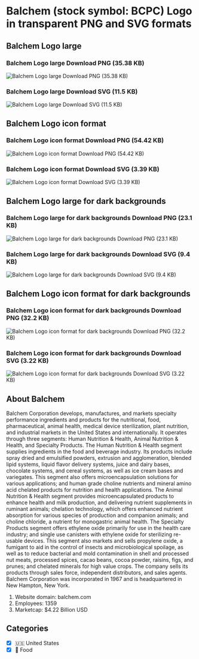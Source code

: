 # Balchem (stock symbol: BCPC) Logo in transparent PNG and SVG formats

## Balchem Logo large

### Balchem Logo large Download PNG (35.38 KB)

![Balchem Logo large Download PNG (35.38 KB)](/img/orig/BCPC_BIG-e5d28f77.png)

### Balchem Logo large Download SVG (11.5 KB)

![Balchem Logo large Download SVG (11.5 KB)](/img/orig/BCPC_BIG-9df08519.svg)

## Balchem Logo icon format

### Balchem Logo icon format Download PNG (54.42 KB)

![Balchem Logo icon format Download PNG (54.42 KB)](/img/orig/BCPC-3f57d913.png)

### Balchem Logo icon format Download SVG (3.39 KB)

![Balchem Logo icon format Download SVG (3.39 KB)](/img/orig/BCPC-214c982d.svg)

## Balchem Logo large for dark backgrounds

### Balchem Logo large for dark backgrounds Download PNG (23.1 KB)

![Balchem Logo large for dark backgrounds Download PNG (23.1 KB)](/img/orig/BCPC_BIG.D-083a1e0a.png)

### Balchem Logo large for dark backgrounds Download SVG (9.4 KB)

![Balchem Logo large for dark backgrounds Download SVG (9.4 KB)](/img/orig/BCPC_BIG.D-a1f5046c.svg)

## Balchem Logo icon format for dark backgrounds

### Balchem Logo icon format for dark backgrounds Download PNG (32.2 KB)

![Balchem Logo icon format for dark backgrounds Download PNG (32.2 KB)](/img/orig/BCPC.D-37f2cb1b.png)

### Balchem Logo icon format for dark backgrounds Download SVG (3.22 KB)

![Balchem Logo icon format for dark backgrounds Download SVG (3.22 KB)](/img/orig/BCPC.D-831f91a7.svg)

## About Balchem

Balchem Corporation develops, manufactures, and markets specialty performance ingredients and products for the nutritional, food, pharmaceutical, animal health, medical device sterilization, plant nutrition, and industrial markets in the United States and internationally. It operates through three segments: Human Nutrition & Health, Animal Nutrition & Health, and Specialty Products. The Human Nutrition & Health segment supplies ingredients in the food and beverage industry. Its products include spray dried and emulsified powders, extrusion and agglomeration, blended lipid systems, liquid flavor delivery systems, juice and dairy bases, chocolate systems, and cereal systems, as well as ice cream bases and variegates. This segment also offers microencapsulation solutions for various applications; and human grade choline nutrients and mineral amino acid chelated products for nutrition and health applications. The Animal Nutrition & Health segment provides microencapsulated products to enhance health and milk production, and delivering nutrient supplements in ruminant animals; chelation technology, which offers enhanced nutrient absorption for various species of production and companion animals; and choline chloride, a nutrient for monogastric animal health. The Specialty Products segment offers ethylene oxide primarily for use in the health care industry; and single use canisters with ethylene oxide for sterilizing re-usable devices. This segment also markets and sells propylene oxide, a fumigant to aid in the control of insects and microbiological spoilage, as well as to reduce bacterial and mold contamination in shell and processed nut meats, processed spices, cacao beans, cocoa powder, raisins, figs, and prunes; and chelated minerals for high value crops. The company sells its products through sales force, independent distributors, and sales agents. Balchem Corporation was incorporated in 1967 and is headquartered in New Hampton, New York.

1. Website domain: balchem.com
2. Employees: 1359
3. Marketcap: $4.22 Billion USD


## Categories
- [x] 🇺🇸 United States
- [x] 🍴 Food
